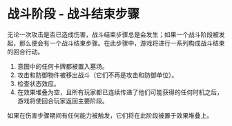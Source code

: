# 战斗阶段 - 战斗结束步骤

无论一次攻击是否已造成伤害，战斗结束步骤总是会发生；如果一个战斗阶段被发起，那么便会有一个战斗结束步骤。在此步骤中，游戏将进行一系列构成战斗结束的回合行动。

1. 意图中的任何卡牌都被置入墓场。
2. 攻击和防御物件被移出战斗（它们不再是攻击和防御单位）。
3. 检查状态效应。
4. 在效果堆叠为空，且所有玩家都已连续传递了他们可能获得的任何时机之后，游戏将使回合玩家返回主要阶段。

如果在伤害步骤期间有任何能力被触发，它们将在此阶段被置于效果堆叠上。
